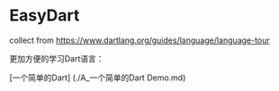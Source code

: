 # EasyDart
collect from https://www.dartlang.org/guides/language/language-tour

更加方便的学习Dart语言：

 [一个简单的Dart] (./A_一个简单的Dart Demo.md)
